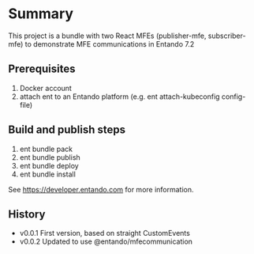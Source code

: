 # Summary
This project is a bundle with two React MFEs (publisher-mfe, subscriber-mfe) to demonstrate MFE communications in Entando 7.2

## Prerequisites
1. Docker account
2. attach ent to an Entando platform (e.g. ent attach-kubeconfig config-file)

## Build and publish steps  
1. ent bundle pack 
2. ent bundle publish
3. ent bundle deploy
4. ent bundle install

See https://developer.entando.com for more information.

## History
* v0.0.1 First version, based on straight CustomEvents
* v0.0.2 Updated to use @entando/mfecommunication
 